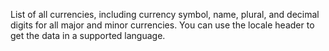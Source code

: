 List of all currencies, including currency symbol, name, plural, and decimal digits for all major and minor currencies.
You can use the locale header to get the data in a supported language.
